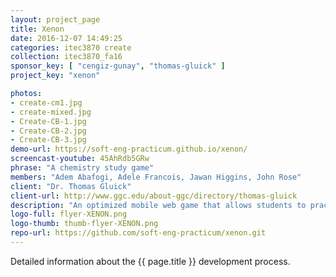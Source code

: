 ```yaml
---
layout: project_page
title: Xenon
date: 2016-12-07 14:49:25
categories: itec3870 create
collection: itec3870_fa16
sponsor_key: [ "cengiz-gunay", "thomas-gluick" ]
project_key: "xenon"

photos:
- create-cm1.jpg
- create-mixed.jpg
- Create-CB-1.jpg
- Create-CB-2.jpg
- Create-CB-3.jpg
demo-url: https://soft-eng-practicum.github.io/xenon/
screencast-youtube: 45AhRdb5GRw
phrase: "A chemistry study game"
members: "Adem Abafogi, Adele Francois, Jawan Higgins, John Rose"
client: "Dr. Thomas Gluick"
client-url: http://www.ggc.edu/about-ggc/directory/thomas-gluick
description: "An optimized mobile web game that allows students to practice and master the skill of naming chemical formulas/nomenclature in a fun format!"
logo-full: flyer-XENON.png
logo-thumb: thumb-flyer-XENON.png
repo-url: https://github.com/soft-eng-practicum/xenon.git
---
```


Detailed information about the {{ page.title }} development process.

<!-- lightgallery -->
<script src="https://code.jquery.com/jquery-2.2.4.min.js"></script>
<script src="https://cdn.jsdelivr.net/lightgallery/1.3.7/js/lightgallery.min.js"></script>
<script src="https://cdn.jsdelivr.net/g/lg-zoom"></script>

<script type="text/javascript">
    $(document).ready(function() {
    $("body").lightGallery({
    zoom: true,
    selector: 'a#lightgallery',
    selectWithin: 'body'
    });
    });
</script>

[ggc]: http://www.ggc.edu
[gunay-ggc]: http://www.ggc.edu/about-ggc/directory/cengiz-gunay
